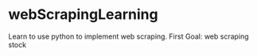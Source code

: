 # webScrapingLearning
Learn to use python to implement web scraping.
First Goal: web scraping stock
